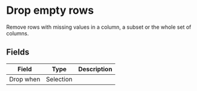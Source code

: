 # Drop empty rows
Remove rows with missing values in a column, a subset or the whole set of columns.
## Fields
Field | Type | Description
----- | ---- | -----------
Drop when | Selection | 